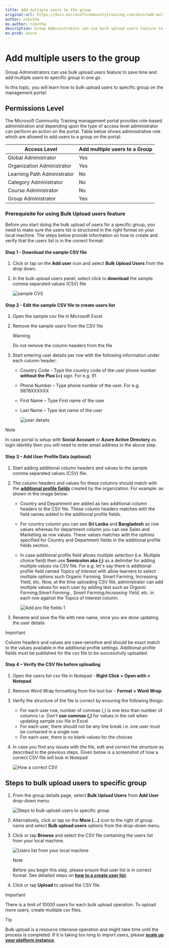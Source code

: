 ```yaml
---
title: Add multiple users to the group
original-url: https://docs.microsoftcommunitytraining.com/docs/add-multiple-users-to-the-group
author: nikotha
ms.author: nikotha
description: Group Administrators can use bulk upload users feature to save time and add multiple users to specific group in one go.
ms.prod: azure
---
```


# Add multiple users to the group

Group Administrators can use bulk upload users feature to save time and add multiple users to specific group in one go.

In this topic, you  will learn how to bulk upload users to specific group on the management portal:  

## Permissions Level

The Microsoft Community Training management portal provides role-based administration and depending upon the type of access level administrator can perform an action on the portal. Table below shows administrative role which are allowed to add users to a group on the portal:

| Access Level    | Add multiple users to a Group |
| --- | --- |
| Global Administrator | Yes |
| Organization Administrator  | Yes |
| Learning Path Administrator | No |
| Category Administrator | No |
| Course Administrator | No |
| Group Administrator | Yes |

### Prerequisite for using Bulk Upload users feature

Before you start doing the bulk upload of users for a specific group, you need to make sure the users list is structured in the right format on your local machine. The steps below provide information on how to create and verify that the users list is in the correct format:

#### Step 1 - Download the sample CSV file

1. Click or tap on the **Add user** icon and select **Bulk Upload Users** from the drop down.

2. In the bulk upload users panel, select click to **download** the sample comma separated values (CSV) file

    ![sample CVS](../../media/sample%20CVS.png)

#### Step 2 - Edit the sample CSV file to create users list

1. Open the sample csv file in Microsoft Excel

2. Remove the sample users from the CSV file  

    > [!WARNING]
    > Do not remove the column headers from the file

3. Start entering user details per row with the following information under each column header:
    - Country Code - Type the country code of the user phone number **without the Plus (+)** sign. For e.g. 91
    - Phone Number – Type phone number of the user. For e.g. 9876XXXXXX
    - First Name – Type First name of the user
    - Last Name – Type last name of the user

        ![user details](../../media/image%2857%29.png)

> [!NOTE]
> In case portal is setup with **Social Account** or **Azure Active Directory** as login identity then you will need to enter email address in the above step.

#### Step 3 – Add User Profile Data (optional)

1. Start adding additional column headers and values to the sample comma separated values (CSV) file.

2. The column headers and values for these columns should match with the [**additional profile fields**](../../settings/add-additional-profile-fields-for-user-information.md) created by the organization. For example: as shown in the image below:
    - Country and Department are added as two additional column headers to the CSV file. These column headers matches with the field names added in the additional profile fields.
    - For country column you can see **Sri Lanka** and **Bangladesh** as row values whereas for department column you can see Sales and Marketing as row values. These values matches with the options specified for Country and Department fields in the additional profile fields section.
    - In case additional profile field allows multiple selection (i.e. Multiple choice field) then use **Semicolon aka (;)** as a delimiter for adding multiple values via CSV file. For e.g. let's say there is additional profile field named *Topics of Interest* with allow learners to select multiple options such Organic Farming, Smart Farming, Increasing Yield, etc.  Now, at the time uploading CSV file, administrator can add multiple values for each user by adding text such as *Organic Farming;Smart Farming* ,  *Smart Farming;Increasing Yield*, etc. in each row against the Topics of Interest column.

        ![Add pro file fields 1](../../media/Addprofilefields1.JPG)

3. Rename and save the file with new name, once you are done updating the user details

> [!IMPORTANT]
> Column headers and values are case-sensitive and should be exact match to the values available in the additional profile settings. Additional profile fields must be published for the csv file to be successfully uploaded.

#### Step 4 – Verify the CSV file before uploading

1. Open the users list csv file in Notepad - **Right Click > Open with > Notepad**.

2. Remove Word Wrap formatting from the tool bar - **Format > Word Wrap**.

3. Verify the structure of the file is correct by ensuring the following things:
    - For each user row, number of commas (,) is one less than number of columns i.e. Don't **use commas (,)** for values in the cell when updating sample csv file in Excel
    - For each user, there should not be any line break i.e. one user must be contained in a single row
    - For each user, there is no blank values for the choices

4. In case you find any issues with the file, edit and correct the structure as described in the previous steps. Given below is a screenshot of how a correct CSV file will look in Notepad

    ![How a correct CSV](../../media/image%2864%29.png)

## Steps to bulk upload users to specific group

1. From the group details page, select **Bulk Upload Users** from **Add User** drop-down menu.

    ![Steps to bulk upload users to specific group](../../media/image%2858%29.png)

2. Alternatively, click or tap on the **More (...)** icon to the right of group name and select **Bulk upload users** options from the drop-down menu.

3. Click or tap **Browse** and select the CSV file containing the users list from your local machine.

    ![Users list from your local machine](../../media/image%2859%29.png)

    > [!NOTE]
    > Before you begin this step, please ensure that user list is in correct format. See detailed steps on [**how to a create user list**](#prerequisite-for-using-bulk-upload-users-feature).

4. Click or tap **Upload** to upload the CSV file.

> [!IMPORTANT]
> There is a limit of 10000 users for each bulk upload operation. To upload more users, create multiple csv files.

> [!Tip]
> Bulk upload is a resource intensive operation and might take time until the process is completed. If it is taking too long to import users, please [**scale up your platform instance**](../../infrastructure-management/configure-your-platform-infrastructure/scale-up-instance-configuration.md).
